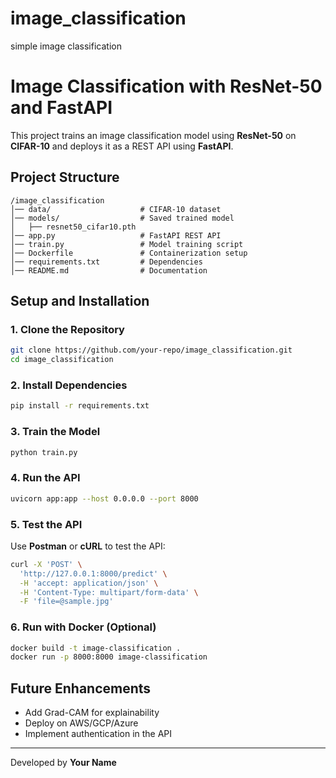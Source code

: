 # image_classification
simple image classification 


# Image Classification with ResNet-50 and FastAPI

This project trains an image classification model using **ResNet-50** on **CIFAR-10** and deploys it as a REST API using **FastAPI**.

## Project Structure
```
/image_classification
│── data/                    # CIFAR-10 dataset
│── models/                  # Saved trained model
│   ├── resnet50_cifar10.pth
│── app.py                   # FastAPI REST API
│── train.py                 # Model training script
│── Dockerfile               # Containerization setup
│── requirements.txt         # Dependencies
│── README.md                # Documentation
```

## Setup and Installation
### 1. Clone the Repository
```sh
git clone https://github.com/your-repo/image_classification.git
cd image_classification
```

### 2. Install Dependencies
```sh
pip install -r requirements.txt
```

### 3. Train the Model
```sh
python train.py
```

### 4. Run the API
```sh
uvicorn app:app --host 0.0.0.0 --port 8000
```

### 5. Test the API
Use **Postman** or **cURL** to test the API:
```sh
curl -X 'POST' \
  'http://127.0.0.1:8000/predict' \
  -H 'accept: application/json' \
  -H 'Content-Type: multipart/form-data' \
  -F 'file=@sample.jpg'
```

### 6. Run with Docker (Optional)
```sh
docker build -t image-classification .
docker run -p 8000:8000 image-classification
```

## Future Enhancements
- Add Grad-CAM for explainability
- Deploy on AWS/GCP/Azure
- Implement authentication in the API

---
Developed by **Your Name**


